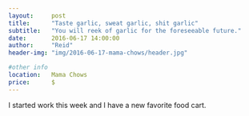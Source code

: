 ```yaml
---
layout:     post
title:      "Taste garlic, sweat garlic, shit garlic"
subtitle:   "You will reek of garlic for the foreseeable future."
date:       2016-06-17 14:00:00
author:     "Reid"
header-img: "img/2016-06-17-mama-chows/header.jpg"

#other info
location:   Mama Chows
price:      $
---
```


[img1]: /img/2016-06-17-mama-chows/header.jpg "mama chows dumplings over garlic noodles"

I started work this week and I have a new favorite food cart.
